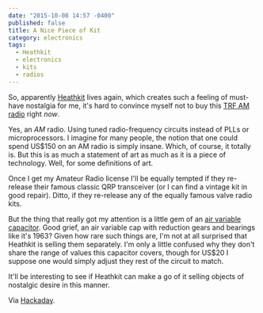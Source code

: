 ```yaml
---
date: "2015-10-08 14:57 -0400"
published: false
title: A Nice Piece of Kit
category: electronics
tags: 
  - Heathkit
  - electronics
  - kits
  - radios
---
```


So, apparently [Heathkit](https://en.wikipedia.org/wiki/Heathkit) lives again, which creates such a feeling of must-have nostalgia for me, it's hard to convince myself not to buy this [TRF AM radio](https://shop.heathkit.com/shop/product/explorer-jr-trf-am-radio-receiver-kit-black-case-gr-150-bk-16) right _now_.

Yes, an _AM_ radio. Using tuned radio-frequency circuits instead of PLLs or microprocessors. I imagine for many people, the notion that one could spend US$150 on an AM radio is simply insane. Which, of course, it totally is. But this is as much a statement of art as much as it is a piece of technology. Well, for some definitions of art.

Once I get my Amateur Radio license I'll be equally tempted if they re-release their famous classic QRP transceiver (or I can find a vintage kit in good repair). Ditto, if they re-release any of the equally famous valve radio kits.

But the thing that really got my attention is a little gem of an [air variable capacitor](https://shop.heathkit.com/shop/product/air-variable-capacitor-for-hw-8-transceiver-3). Good grief, an air variable cap with reduction gears and bearings like it's 1963? Given how rare such things are, I'm not at all surprised that Heathkit is selling them separately. I'm only a little confused why they don't share the range of values this capacitor covers, though for US$20 I suppose one would simply adjust they rest of the circuit to match.

It'll be interesting to see if Heathkit can make a go of it selling objects of nostalgic desire in this manner.

Via [Hackaday](https://hackaday.com/2015/10/08/heathkit-live-die-repeat/).
